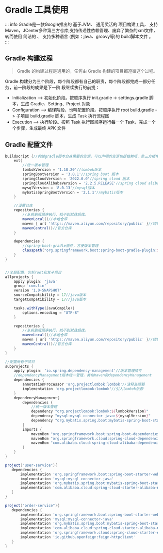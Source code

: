 # Gradle 工具使用

::: info
Gradle是一款Google推出的 基于JVM、 通用灵活的 项目构建工具， 支持Maven，JCenter多种第三方仓库;支持传递性依赖管理、废弃了繁杂的xml文件，转而使用 简洁的 、 支持多种语言 (例如：java、groovy等)的 build脚本文件 。
:::

## Gradle 构建过程

> Gradle 的构建过程是通⽤的，任何由 Gradle 构建的项⽬都遵循这个过程。

Gradle 构建分为三个阶段，每个阶段都有⾃⼰的职责，每个阶段都完成⼀部分任务，前⼀阶段的成果是下⼀阶
段继续执⾏的前提：

- Initialization --> 初始化阶段。按顺序执⾏ init.gradle -> settings.gradle 脚本，⽣成 Gradle、Setting、Project 对象
- Configuration --> 编译阶段，也叫配置阶段。按顺序执⾏ root build.gradle -> ⼦项⽬ build.gradle 脚本，⽣成 Task 执⾏流程图
- Execution --> 执⾏阶段。按照 Task 执⾏图顺序运⾏每⼀个 Task，完成⼀个个步骤，⽣成最终
APK ⽂件

## Gradle 配置文件

``` groovy
buildscript {//构建gradle脚本自身需要的资源，可以声明的资源包括依赖项、第三方插件、maven仓库地址等
    ext{
        //统一版本管理
        lombokVersion = '1.18.20'//lombok版本
        springBootVersion = '3.0.1'//spring boot 版本
        springCloudVersion = '2022.0.0'//spring cloud 版本
        springCloudAlibabaVersion = '2.2.5.RELEASE'//spring cloud alibaba 版本
        mysqlVersion = '8.0.13'//mysql版本
        mybatisSpringBootVersion = '2.1.1'//mybatis版本
    }

    //设置仓库
    repositories {
        //从前到后顺序执行，找不到就往后找。
        mavenLocal()//本地仓库
        maven { url 'https://maven.aliyun.com/repository/public' }//镜像仓库
        mavenCentral()//官方仓库
    }

    dependencies {
        //spring-boot-gradle插件，方便版本管理
        classpath("org.springframework.boot:spring-boot-gradle-plugin:${springBootVersion}")
    }
}


//全局配置，包括root和其子项目
allprojects {
    apply plugin: 'java'
    group 'com.lin'
    version '1.0-SNAPSHOT'
    sourceCompatibility = 17//java版本
    targetCompatibility = 17//java版本

    tasks.withType(JavaCompile){
        options.encoding = "UTF-8"
    }

    repositories {
        //从前到后顺序执行，找不到就往后找。
        mavenLocal()//本地仓库
        maven { url 'https://maven.aliyun.com/repository/public' }//镜像仓库
        mavenCentral()//官方仓库
    }
}

//配置所有子项目
subprojects {
    apply plugin: 'io.spring.dependency-management'//版本管理插件
    //dependencyManagement版本统一管理，类似maven的dependencyManagement
    dependencies {
        annotationProcessor 'org.projectlombok:lombok'//注释处理器
        implementation 'org.projectlombok:lombok'//引入lombok依赖
    }
    dependencyManagement{
        dependencies {
            //统一版本管理
            dependency "org.projectlombok:lombok:${lombokVersion}"
            dependency "mysql:mysql-connector-java:${mysqlVersion}"
            dependency "org.mybatis.spring.boot:mybatis-spring-boot-starter:${mybatisSpringBootVersion}"
        }
        imports {
            mavenBom "org.springframework.boot:spring-boot-dependencies:${springBootVersion}"//Spring Boot
            mavenBom "org.springframework.cloud:spring-cloud-dependencies:${springCloudVersion}"//Spring Cloud
            mavenBom "com.alibaba.cloud:spring-cloud-alibaba-dependencies:${springCloudAlibabaVersion}"//Spring Cloud Alibaba
        }
    }
}

project("user-service"){
   dependencies {
       implementation 'org.springframework.boot:spring-boot-starter-web'
       implementation 'mysql:mysql-connector-java'
       implementation 'org.mybatis.spring.boot:mybatis-spring-boot-starter'
       implementation 'com.alibaba.cloud:spring-cloud-starter-alibaba-nacos-discovery'
   }
}

project("order-service"){
   dependencies {
       implementation 'org.springframework.boot:spring-boot-starter-web'
       implementation 'mysql:mysql-connector-java'
       implementation 'org.mybatis.spring.boot:mybatis-spring-boot-starter'
       implementation 'com.alibaba.cloud:spring-cloud-starter-alibaba-nacos-discovery'
       implementation 'org.springframework.cloud:spring-cloud-starter-openfeign'
       implementation 'io.github.openfeign:feign-httpclient'
   }
}





```
